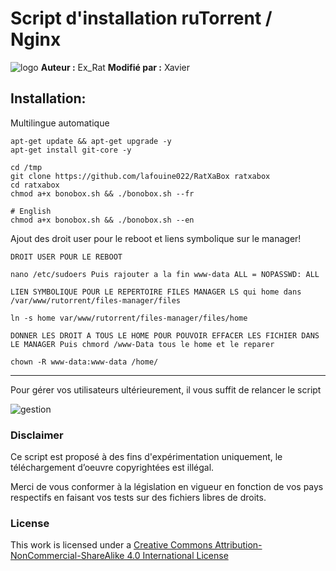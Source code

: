 # Script d'installation ruTorrent / Nginx

![logo](https://raw.github.com/xavier84/RatXaBox/master/files/ratxabox.png)
**Auteur :** Ex_Rat
**Modifié par :** Xavier



## Installation:
Multilingue automatique
```
apt-get update && apt-get upgrade -y
apt-get install git-core -y

cd /tmp
git clone https://github.com/lafouine022/RatXaBox ratxabox
cd ratxabox
chmod a+x bonobox.sh && ./bonobox.sh --fr

# English
chmod a+x bonobox.sh && ./bonobox.sh --en
```

Ajout des droit user pour le reboot et liens symbolique sur le manager!
```
DROIT USER POUR LE REBOOT

nano /etc/sudoers Puis rajouter a la fin www-data ALL = NOPASSWD: ALL

LIEN SYMBOLIQUE POUR LE REPERTOIRE FILES MANAGER LS qui home dans /var/www/rutorrent/files-manager/files

ln -s home var/www/rutorrent/files-manager/files/home

DONNER LES DROIT A TOUS LE HOME POUR POUVOIR EFFACER LES FICHIER DANS LE MANAGER Puis chmord /www-Data tous le home et le reparer

chown -R www-data:www-data /home/
```
----------------------------------------------------------
Pour gérer vos utilisateurs ultérieurement, il vous suffit de relancer le script

![gestion](https://raw.github.com/xavier84/RatXaBox/master/files/gestion.png)

### Disclaimer
Ce script est proposé à des fins d'expérimentation uniquement, le téléchargement d’oeuvre copyrightées est illégal.

Merci de vous conformer à la législation en vigueur en fonction de vos pays respectifs en faisant vos tests sur des fichiers libres de droits.

### License
This work is licensed under a [Creative Commons Attribution-NonCommercial-ShareAlike 4.0 International License](http://creativecommons.org/licenses/by-nc-sa/4.0/)

